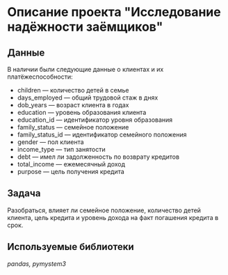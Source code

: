 # Описание проекта "Исследование надёжности заёмщиков"

## Данные
В наличии были следующие данные о клиентах и их платёжеспособности:

* children — количество детей в семье
* days_employed — общий трудовой стаж в днях
* dob_years — возраст клиента в годах
* education — уровень образования клиента
* education_id — идентификатор уровня образования
* family_status — семейное положение
* family_status_id — идентификатор семейного положения
* gender — пол клиента
* income_type — тип занятости
* debt — имел ли задолженность по возврату кредитов
* total_income — ежемесячный доход
* purpose — цель получения кредита

## Задача
Разобраться, влияет ли семейное положение, количество детей клиента, цель кредита и уровень дохода на факт погашения кредита в срок.

## Используемые библиотеки
*pandas, pymystem3*

